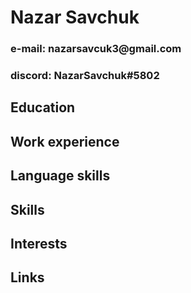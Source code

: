 <h1>Nazar Savchuk</h1>
<h3>e-mail: nazarsavcuk3@gmail.com<h3>
<h3>discord: NazarSavchuk#5802<h3>
<h2>Education<h2>
<h2>Work experience<h2>
<h2>Language skills<h2>
<h2>Skills<h2>
<h2>Interests<h2>
<h2>Links<h2>